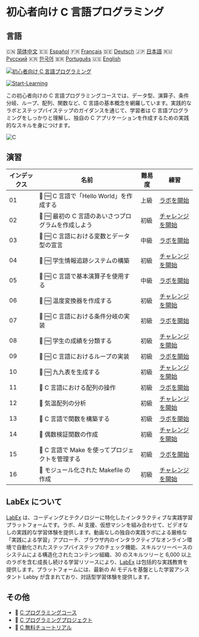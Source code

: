 # 初心者向け C 言語プログラミング

## 言語

🇨🇳 [简体中文](README_zh.md) 🇪🇸 [Español](README_es.md) 🇫🇷 [Français](README_fr.md) 🇩🇪 [Deutsch](README_de.md) 🇯🇵 [日本語](README_ja.md) 🇷🇺 [Русский](README_ru.md) 🇰🇷 [한국어](README_ko.md) 🇧🇷 [Português](README_pt.md) 🇺🇸 [English](README.md) 

[![初心者向け C 言語プログラミング](https://cover-creator.labex.io/c-programming-for-beginners.png?lang=ja)](https://labex.io/ja/courses/c-programming-for-beginners)

[![Start-Learning](https://img.shields.io/badge/Start-Learning-whitesmoke?style=for-the-badge)](https://labex.io/ja/courses/c-programming-for-beginners)

この初心者向けの C 言語プログラミングコースでは、データ型、演算子、条件分岐、ループ、配列、関数など、C 言語の基本概念を網羅しています。実践的なラボとステップバイステップのガイダンスを通じて、学習者は C 言語プログラミングをしっかりと理解し、独自の C アプリケーションを作成するための実践的なスキルを身につけます。

![C](https://img.shields.io/badge/C-whitesmoke?style=for-the-badge&logo=c)


## 演習

|   インデックス | 名前                                                | 難易度   | 練習                                                                                                                                                      |
|----------------|-----------------------------------------------------|----------|-----------------------------------------------------------------------------------------------------------------------------------------------------------|
|             01 | 🧩 🆓 C 言語で「Hello World」を作成する             | 上級     | <a target='_blank' href='https://labex.io/ja/labs/c-create-hello-world-in-c-438286?course=c-programming-for-beginners'>ラボを開始</a>                     |
|             02 | 🎯 🆓 最初の C 言語のあいさつプログラムを作成しよう | 初級     | <a target='_blank' href='https://labex.io/ja/labs/c-craft-your-first-c-greeting-438337?course=c-programming-for-beginners'>チャレンジを開始</a>           |
|             03 | 🧩 🆓 C 言語における変数とデータ型の宣言            | 中級     | <a target='_blank' href='https://labex.io/ja/labs/c-declare-variables-and-data-types-in-c-438287?course=c-programming-for-beginners'>ラボを開始</a>       |
|             04 | 🎯 🆓 学生情報追跡システムの構築                    | 初級     | <a target='_blank' href='https://labex.io/ja/labs/c-build-student-information-tracker-438353?course=c-programming-for-beginners'>チャレンジを開始</a>     |
|             05 | 🧩 🆓 C 言語で基本演算子を使用する                  | 中級     | <a target='_blank' href='https://labex.io/ja/labs/c-use-basic-operators-in-c-438288?course=c-programming-for-beginners'>ラボを開始</a>                    |
|             06 | 🎯 🆓 温度変換器を作成する                          | 初級     | <a target='_blank' href='https://labex.io/ja/labs/c-create-a-temperature-converter-438383?course=c-programming-for-beginners'>チャレンジを開始</a>        |
|             07 | 🧩 🆓 C 言語における条件分岐の実装                  | 初級     | <a target='_blank' href='https://labex.io/ja/labs/c-implement-conditionals-in-c-438331?course=c-programming-for-beginners'>ラボを開始</a>                 |
|             08 | 🎯 🆓 学生の成績を分類する                          | 初級     | <a target='_blank' href='https://labex.io/ja/labs/c-classify-student-grades-438387?course=c-programming-for-beginners'>チャレンジを開始</a>               |
|             09 | 🧩 🆓 C 言語におけるループの実装                    | 初級     | <a target='_blank' href='https://labex.io/ja/labs/c-implement-loops-in-c-438332?course=c-programming-for-beginners'>ラボを開始</a>                        |
|             10 | 🎯 🆓 九九表を生成する                              | 初級     | <a target='_blank' href='https://labex.io/ja/labs/c-generate-multiplication-tables-438391?course=c-programming-for-beginners'>チャレンジを開始</a>        |
|             11 | 🧩  C 言語における配列の操作                        | 初級     | <a target='_blank' href='https://labex.io/ja/labs/c-handle-arrays-in-c-438330?course=c-programming-for-beginners'>ラボを開始</a>                          |
|             12 | 🎯  気温配列の分析                                  | 初級     | <a target='_blank' href='https://labex.io/ja/labs/c-analyze-temperature-array-438390?course=c-programming-for-beginners'>チャレンジを開始</a>             |
|             13 | 🧩  C 言語で関数を構築する                          | 初級     | <a target='_blank' href='https://labex.io/ja/labs/c-build-functions-in-c-438329?course=c-programming-for-beginners'>ラボを開始</a>                        |
|             14 | 🎯  偶数検証関数の作成                              | 初級     | <a target='_blank' href='https://labex.io/ja/labs/c-create-even-number-validator-function-438393?course=c-programming-for-beginners'>チャレンジを開始</a> |
|             15 | 🧩  C 言語で Make を使ってプロジェクトを管理する    | 初級     | <a target='_blank' href='https://labex.io/ja/labs/c-manage-projects-with-make-in-c-438333?course=c-programming-for-beginners'>ラボを開始</a>              |
|             16 | 🎯  モジュール化された Makefile の作成              | 初級     | <a target='_blank' href='https://labex.io/ja/labs/c-create-a-modular-makefile-438425?course=c-programming-for-beginners'>チャレンジを開始</a>             |

## LabEx について

[LabEx](https://labex.io) は、コーディングとテクノロジーに特化したインタラクティブな実践学習プラットフォームです。ラボ、AI 支援、仮想マシンを組み合わせて、ビデオなしの実践的な学習体験を提供します。動画なしの独自の実践ラボによる厳格な「実践による学習」アプローチ、ブラウザ内のインタラクティブなオンライン環境で自動化されたステップバイステップのチェック機能、スキルツリーベースのシステムによる構造化されたコンテンツ組織、30 のスキルツリーと 6,000 以上のラボを含む成長し続ける学習リソースにより、[LabEx](https://labex.io) は包括的な実践教育を提供します。プラットフォームには、最新の AI モデルを基盤とした学習アシスタント Labby が含まれており、対話型学習体験を提供します。

## その他

- 🔗 [C プログラミングコース](https://github.com/labex-labs/awesome-programming-courses)
- 🔗 [C プログラミングプロジェクト](https://github.com/labex-labs/awesome-programming-projects)
- 🔗 [C 無料チュートリアル](https://github.com/labex-labs/c-free-tutorials)

